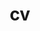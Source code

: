 ---
layout: cv
permalink: /cv/
title: cv
nav: true
nav_order: 5
cv_pdf: AY_Resume.pdf # No longer used, update path in _layouts/cv.liquid
---